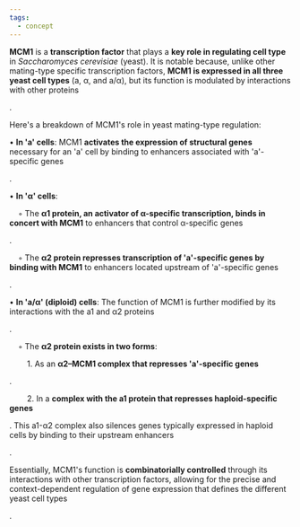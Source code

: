 ```yaml
---
tags:
  - concept
---
```



**MCM1** is a **transcription factor** that plays a **key role in regulating cell type** in _Saccharomyces cerevisiae_ (yeast). It is notable because, unlike other mating-type specific transcription factors, **MCM1 is expressed in all three yeast cell types** (a, α, and a/α), but its function is modulated by interactions with other proteins

.

Here's a breakdown of MCM1's role in yeast mating-type regulation:

• **In 'a' cells**: MCM1 **activates the expression of structural genes** necessary for an 'a' cell by binding to enhancers associated with 'a'-specific genes

.

• **In 'α' cells**:

    ◦ The **α1 protein, an activator of α-specific transcription, binds in concert with MCM1** to enhancers that control α-specific genes

.

    ◦ The **α2 protein represses transcription of 'a'-specific genes by binding with MCM1** to enhancers located upstream of 'a'-specific genes

.

• **In 'a/α' (diploid) cells**: The function of MCM1 is further modified by its interactions with the a1 and α2 proteins

.

    ◦ The **α2 protein exists in two forms**:

        1. As an **α2–MCM1 complex that represses 'a'-specific genes**

.

        2. In a **complex with the a1 protein that represses haploid-specific genes**

. This a1-α2 complex also silences genes typically expressed in haploid cells by binding to their upstream enhancers

.

Essentially, MCM1's function is **combinatorially controlled** through its interactions with other transcription factors, allowing for the precise and context-dependent regulation of gene expression that defines the different yeast cell types

.